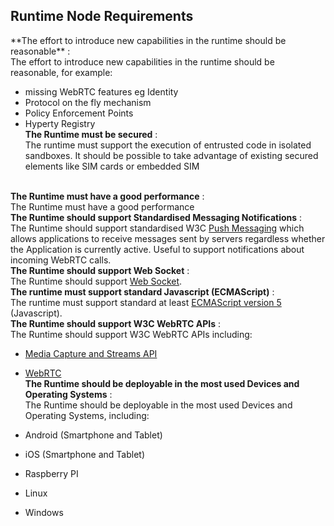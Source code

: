 <h2>Runtime Node Requirements</h2><p></p>**The effort to introduce new capabilities in the runtime should be reasonable** :</br> The effort to introduce new capabilities in the runtime should be reasonable, for example:

- missing WebRTC features eg Identity
- Protocol on the fly mechanism
- Policy Enforcement Points
- Hyperty Registry
<br/>**The Runtime must be secured** :</br> The runtime must support the execution of entrusted code in isolated sandboxes. It should be possible to take advantage of existing secured elements like SIM cards or embedded SIM 




<br/>**The Runtime must have a good performance** :</br> The Runtime must have a good performance<br/>**The Runtime should support Standardised Messaging Notifications** :</br> The Runtime should support standardised W3C [Push Messaging](http://www.w3.org/TR/push-api/) which allows applications to receive messages sent by servers regardless whether the Application is currently active. Useful to support notifications about incoming WebRTC calls.<br/>**The Runtime should support Web Socket** :</br> The Runtime should support [Web Socket](http://www.w3.org/TR/websockets/).<br/>**The runtime must support standard Javascript (ECMAScript)** :</br> The runtime must support standard at least [ECMAScript version 5](http://www.ecma-international.org/ecma-262/5.1/ ) (Javascript).
<br/>**The Runtime should support W3C WebRTC APIs** :</br> The Runtime should support W3C WebRTC APIs including:

* [Media Capture and Streams API](http://www.w3.org/TR/mediacapture-streams/)
* [WebRTC](http://www.w3.org/TR/webrtc/ )<br/>**The Runtime should be deployable in the most used Devices and Operating Systems** :</br> The Runtime should be deployable in the most used Devices and Operating Systems, including:

* Android (Smartphone and Tablet) 
* iOS (Smartphone and Tablet)
* Raspberry PI
* Linux 
* Windows<br/>
